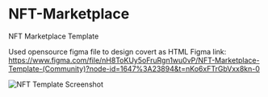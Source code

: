 # NFT-Marketplace
NFT Marketplace Template 

Used opensource figma file to design covert as HTML
Figma link: https://www.figma.com/file/nH8ToKUy5oFruRgn1wu0vP/NFT-Marketplace-Template-(Community)?node-id=1647%3A23894&t=nKo6xFTrGbVxx8kn-0

![NFT Template Screenshot ](https://user-images.githubusercontent.com/125561875/219354926-e3a00d7f-bb3f-4309-acd5-89854a07ea80.jpg)
